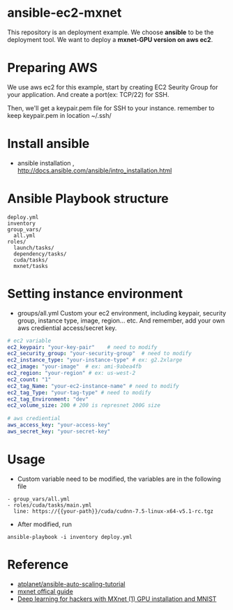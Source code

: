# ansible-ec2-mxnet
This repository is an deployment example.
We choose **ansible** to be the deployment tool.
We want to deploy a **mxnet-GPU version on aws ec2**.

# Preparing AWS
We use aws ec2 for this example, start by creating EC2 Seurity Group for your application.
And create a port(ex: TCP/22) for SSH.

Then, we'll get a keypair.pem file for SSH to your instance. 
remember to keep keypair.pem in location ~/.ssh/

# Install ansible
- ansible installation , http://docs.ansible.com/ansible/intro_installation.html <br>

# Ansible Playbook structure
```
deploy.yml
inventory
group_vars/
  all.yml
roles/
  launch/tasks/
  dependency/tasks/
  cuda/tasks/
  mxnet/tasks
```
# Setting instance environment
- groups/all.yml
Custom your ec2 environment, including keypair, security group, instance type, image, region... etc.
And remember, add your own aws crediential access/secret key.
```yaml
# ec2 variable
ec2_keypair: "your-key-pair"    # need to modify
ec2_security_group: "your-security-group"  # need to modify
ec2_instance_type: "your-instance-type" # ex: g2.2xlarge
ec2_image: "your-image"  # ex: ami-9abea4fb
ec2_region: "your-region" # ex: us-west-2
ec2_count: "1"
ec2_tag_Name: "your-ec2-instance-name" # need to modify
ec2_tag_Type: "your-tag-type" # need to modify
ec2_tag_Environment: "dev"
ec2_volume_size: 200 # 200 is represnet 200G size
 
# aws crediential
aws_access_key: "your-access-key"
aws_secret_key: "your-secret-key"
```

# Usage
- Custom variable need to be modified, the variables are in the following file
```
- group_vars/all.yml
- roles/cuda/tasks/main.yml
  line: https://{{your-path}}/cuda/cudnn-7.5-linux-x64-v5.1-rc.tgz
```
- After modified, run
```
ansible-playbook -i inventory deploy.yml
```

# Reference
- [atplanet/ansible-auto-scaling-tutorial](https://github.com/atplanet/ansible-auto-scaling-tutorial)</br> 
- [mxnet offical guide](https://github.com/dmlc/mxnet/blob/master/docs/how_to/build.md)</br>
- [Deep learning for hackers with MXnet (1) GPU installation and MNIST](https://no2147483647.wordpress.com/2015/12/07/deep-learning-for-hackers-with-mxnet-1/)</br>

